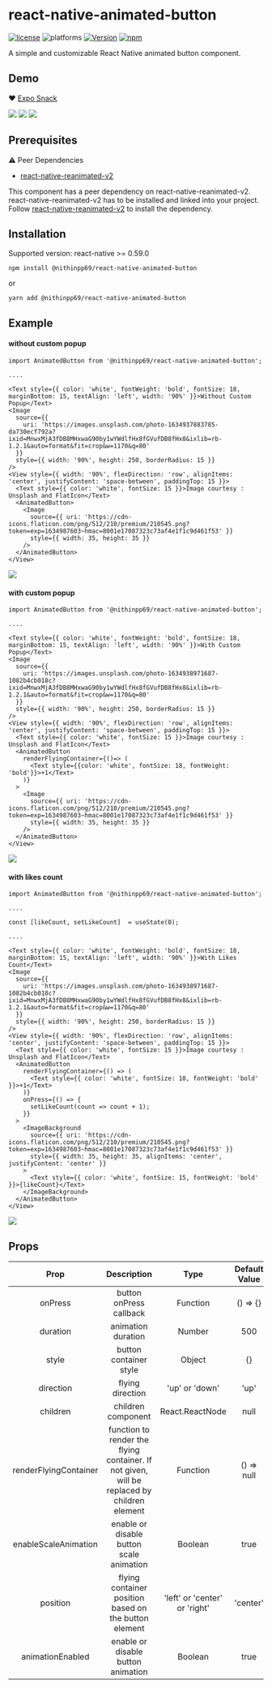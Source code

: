 # react-native-animated-button

[![license](https://img.shields.io/github/license/mashape/apistatus.svg)]()
![platforms](https://img.shields.io/badge/platforms-Android%20%7C%20iOS-brightgreen.svg?style=flat&colorB=191A17)
[![Version](https://img.shields.io/npm/v/@nithinpp69/react-native-animated-button.svg)](https://www.npmjs.com/package/@nithinpp69/react-native-animated-button)
[![npm](https://img.shields.io/npm/dt/@nithinpp69/react-native-animated-button.svg)](https://www.npmjs.com/package/@nithinpp69/react-native-animated-button)

A simple and customizable React Native animated button component. 
## Demo

❤️ [Expo Snack](https://snack.expo.dev/@nithinpp69/react-native-animated-button)

![](without_custom_popup.gif)
![](with_custom_popup.gif)
![](with_likes_count.gif)
## Prerequisites

 ⚠️ Peer Dependencies

 * [react-native-reanimated-v2](https://docs.swmansion.com/react-native-reanimated/docs/fundamentals/installation/)

This component has a peer dependency on react-native-reanimated-v2. react-native-reanimated-v2 has to be installed and linked into your project.
Follow [react-native-reanimated-v2](https://docs.swmansion.com/react-native-reanimated/docs/fundamentals/installation/) to install the dependency.

## Installation

Supported version: react-native >= 0.59.0

  ```
  npm install @nithinpp69/react-native-animated-button
  ```
  
  or
  
  ```
  yarn add @nithinpp69/react-native-animated-button
  ```
## Example

#### without custom popup

```
import AnimatedButton from '@nithinpp69/react-native-animated-button';

....

<Text style={{ color: 'white', fontWeight: 'bold', fontSize: 18, marginBottom: 15, textAlign: 'left', width: '90%' }}>Without Custom Popup</Text>
<Image
  source={{ 
    uri: 'https://images.unsplash.com/photo-1634937883785-da730ecf792a?ixid=MnwxMjA3fDB8MHxwaG90by1wYWdlfHx8fGVufDB8fHx8&ixlib=rb-1.2.1&auto=format&fit=crop&w=1170&q=80' 
  }}
  style={{ width: '90%', height: 250, borderRadius: 15 }}
/>
<View style={{ width: '90%', flexDirection: 'row', alignItems: 'center', justifyContent: 'space-between', paddingTop: 15 }}>
  <Text style={{ color: 'white', fontSize: 15 }}>Image courtesy : Unsplash and FlatIcon</Text>
  <AnimatedButton>
    <Image
      source={{ uri: 'https://cdn-icons.flaticon.com/png/512/210/premium/210545.png?token=exp=1634987603~hmac=8001e17087323c73af4e1f1c9d461f53' }}
      style={{ width: 35, height: 35 }}
    />
  </AnimatedButton>
</View>

```

![](without_custom_popup.gif)

#### with custom popup

```
import AnimatedButton from '@nithinpp69/react-native-animated-button';

....

<Text style={{ color: 'white', fontWeight: 'bold', fontSize: 18, marginBottom: 15, textAlign: 'left', width: '90%' }}>With Custom Popup</Text>
<Image
  source={{ 
    uri: 'https://images.unsplash.com/photo-1634938971687-1082b4cb018c?ixid=MnwxMjA3fDB8MHxwaG90by1wYWdlfHx8fGVufDB8fHx8&ixlib=rb-1.2.1&auto=format&fit=crop&w=1170&q=80' 
  }}
  style={{ width: '90%', height: 250, borderRadius: 15 }}
/>
<View style={{ width: '90%', flexDirection: 'row', alignItems: 'center', justifyContent: 'space-between', paddingTop: 15 }}>
  <Text style={{ color: 'white', fontSize: 15 }}>Image courtesy : Unsplash and FlatIcon</Text>
  <AnimatedButton
    renderFlyingContainer={()=> (
      <Text style={{color: 'white', fontSize: 18, fontWeight: 'bold'}}>+1</Text>
    )}
  >
    <Image
      source={{ uri: 'https://cdn-icons.flaticon.com/png/512/210/premium/210545.png?token=exp=1634987603~hmac=8001e17087323c73af4e1f1c9d461f53' }}
      style={{ width: 35, height: 35 }}
    />
  </AnimatedButton>
</View>

```

![](with_custom_popup.gif)
#### with likes count

```
import AnimatedButton from '@nithinpp69/react-native-animated-button';

....

const [likeCount, setLikeCount]  = useState(0);

....

<Text style={{ color: 'white', fontWeight: 'bold', fontSize: 18, marginBottom: 15, textAlign: 'left', width: '90%' }}>With Likes Count</Text>
<Image
  source={{ 
    uri: 'https://images.unsplash.com/photo-1634938971687-1082b4cb018c?ixid=MnwxMjA3fDB8MHxwaG90by1wYWdlfHx8fGVufDB8fHx8&ixlib=rb-1.2.1&auto=format&fit=crop&w=1170&q=80' 
  }}
  style={{ width: '90%', height: 250, borderRadius: 15 }}
/>
<View style={{ width: '90%', flexDirection: 'row', alignItems: 'center', justifyContent: 'space-between', paddingTop: 15 }}>
  <Text style={{ color: 'white', fontSize: 15 }}>Image courtesy : Unsplash and FlatIcon</Text>
  <AnimatedButton
    renderFlyingContainer={() => (
      <Text style={{ color: 'white', fontSize: 18, fontWeight: 'bold' }}>+1</Text>
    )}
    onPress={() => {
      setLikeCount(count => count + 1);
    }}
  >
    <ImageBackground
      source={{ uri: 'https://cdn-icons.flaticon.com/png/512/210/premium/210545.png?token=exp=1634987603~hmac=8001e17087323c73af4e1f1c9d461f53' }}
      style={{ width: 35, height: 35, alignItems: 'center', justifyContent: 'center' }}
    >
      <Text style={{ color: 'white', fontSize: 15, fontWeight: 'bold' }}>{likeCount}</Text>
    </ImageBackground>
  </AnimatedButton>
</View>

```

![](with_likes_count.gif)
## Props

| Prop | Description | Type | Default Value | Required |
| :---:|:-----------:|:----:|:-------------:|:--------:|
| onPress | button onPress callback | Function | () => {} | false |
| duration | animation duration | Number | 500 | false |
| style | button container style | Object | {} | false |
| direction | flying direction | 'up' or 'down' | 'up' | false |
| children | children component | React.ReactNode | null | false |
| renderFlyingContainer | function to render the flying container. If not given, will be replaced by children element | Function | () => null | false |
| enableScaleAnimation | enable or disable button scale animation | Boolean | true | false |
| position | flying container position based on the button element | 'left' or 'center' or 'right' | 'center' | false |
| animationEnabled | enable or disable button animation | Boolean | true | false |



